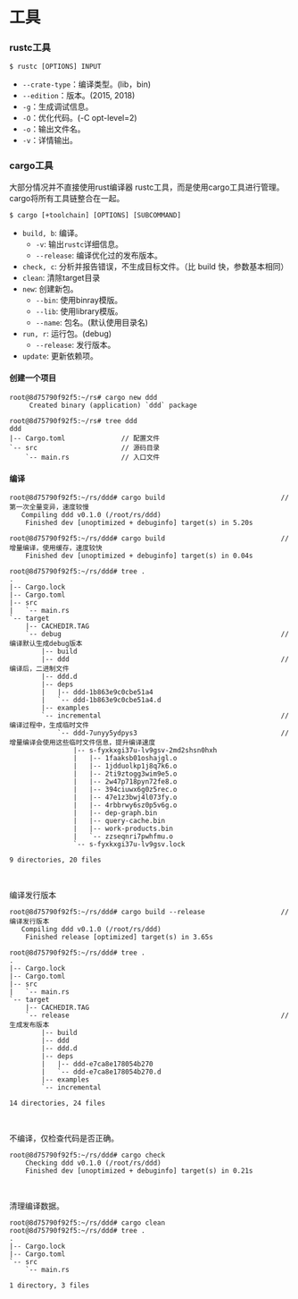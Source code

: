 # 工具

### rustc工具


```
$ rustc [OPTIONS] INPUT
```

* `--crate-type`：编译类型。(lib，bin)
* `--edition`：版本。(2015, 2018)
* `-g`：生成调试信息。
* `-O`：优化代码。(-C opt-level=2)
* `-o`：输出文件名。
* `-v`：详情输出。

### cargo工具

大部分情况并不直接使用rust编译器 rustc工具，而是使用cargo工具进行管理。cargo将所有工具链整合在一起。
 
```
$ cargo [+toolchain] [OPTIONS] [SUBCOMMAND]
```

* `build, b`: 编译。
    * `-v`: 输出`rustc`详细信息。
    * `--release`: 编译优化过的发布版本。
* `check, c`: 分析并报告错误，不生成目标文件。（比 build 快，参数基本相同）
* `clean`: 清除target目录
* `new`: 创建新包。
    * `--bin`: 使用binray模版。
    * `--lib`: 使用library模版。
    * `--name`: 包名。(默认使用目录名)
* `run, r`: 运行包。(debug)
    * `--release`: 发行版本。
* `update`: 更新依赖项。


#### 创建一个项目

```
root@8d75790f92f5:~/rs# cargo new ddd
     Created binary (application) `ddd` package

root@8d75790f92f5:~/rs# tree ddd
ddd
|-- Cargo.toml              // 配置文件
`-- src                     // 源码目录
    `-- main.rs             // 入口文件
```

#### 编译

```
root@8d75790f92f5:~/rs/ddd# cargo build                             // 第一次全量变异，速度较慢
   Compiling ddd v0.1.0 (/root/rs/ddd)
    Finished dev [unoptimized + debuginfo] target(s) in 5.20s

root@8d75790f92f5:~/rs/ddd# cargo build                             // 增量编译，使用缓存，速度较快
    Finished dev [unoptimized + debuginfo] target(s) in 0.04s

root@8d75790f92f5:~/rs/ddd# tree .
.
|-- Cargo.lock
|-- Cargo.toml
|-- src
|   `-- main.rs
`-- target
    |-- CACHEDIR.TAG
    `-- debug                                                       // 编译默认生成debug版本
        |-- build
        |-- ddd                                                     // 编译后，二进制文件
        |-- ddd.d
        |-- deps
        |   |-- ddd-1b863e9c0cbe51a4
        |   `-- ddd-1b863e9c0cbe51a4.d
        |-- examples
        `-- incremental                                             // 编译过程中，生成临时文件
            `-- ddd-7unyy5ydpys3                                    // 增量编译会使用这些临时文件信息，提升编译速度
                |-- s-fyxkxgi37u-lv9gsv-2md2shsn0hxh
                |   |-- 1faaksb01oshajgl.o
                |   |-- 1jdduolkp1j8q7k6.o
                |   |-- 2ti9ztogg3wim9e5.o
                |   |-- 2w47p718pyn72fe8.o
                |   |-- 394ciuwx6g0z5rec.o
                |   |-- 47e1z3bwj4l073fy.o
                |   |-- 4rbbrwy6sz0p5v6g.o
                |   |-- dep-graph.bin
                |   |-- query-cache.bin
                |   |-- work-products.bin
                |   `-- zzseqnri7pwhfmu.o
                `-- s-fyxkxgi37u-lv9gsv.lock

9 directories, 20 files
```

&nbsp;

编译发行版本

```
root@8d75790f92f5:~/rs/ddd# cargo build --release                   // 编译发行版本
   Compiling ddd v0.1.0 (/root/rs/ddd)
    Finished release [optimized] target(s) in 3.65s

root@8d75790f92f5:~/rs/ddd# tree .
.
|-- Cargo.lock
|-- Cargo.toml
|-- src
|   `-- main.rs
`-- target
    |-- CACHEDIR.TAG
    `-- release                                                     // 生成发布版本
        |-- build
        |-- ddd
        |-- ddd.d
        |-- deps
        |   |-- ddd-e7ca8e178054b270
        |   `-- ddd-e7ca8e178054b270.d
        |-- examples
        `-- incremental

14 directories, 24 files
```

&nbsp;

不编译，仅检查代码是否正确。
```
root@8d75790f92f5:~/rs/ddd# cargo check
    Checking ddd v0.1.0 (/root/rs/ddd)
    Finished dev [unoptimized + debuginfo] target(s) in 0.21s
```

&nbsp;

清理编译数据。

```
root@8d75790f92f5:~/rs/ddd# cargo clean
root@8d75790f92f5:~/rs/ddd# tree .
.
|-- Cargo.lock
|-- Cargo.toml
`-- src
    `-- main.rs

1 directory, 3 files
```